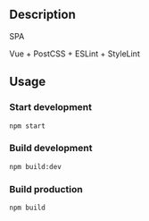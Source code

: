 ## Description
SPA

Vue + PostCSS + ESLint + StyleLint


## Usage

### Start development
```
npm start
```

### Build development
```
npm build:dev
```

### Build production
```
npm build
```
